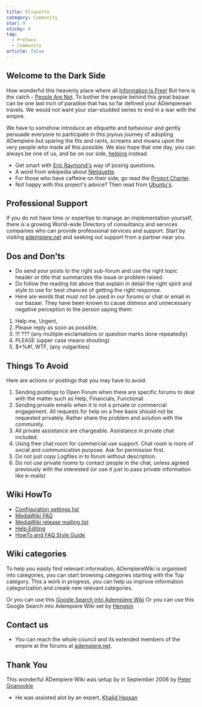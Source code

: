 ```yaml
---
title: Etiquette
category: Community
star: 9
sticky: 9
tag:
  - Preface
  - Community
article: false
---
```


## Welcome to the Dark Side

How wonderful this heavenly place where all [Information Is Free!](../joining-the-adempiere-community/information-is-free.md) But here is the catch - [People Are Not](../joining-the-adempiere-community/people-are-not.md). To bother the people behind this great bazaar can be one last inch of paradise that has so far defined your ADempierean travels. We would not want your star-studded series to end in a war with the empire.

We have to somehow introduce an etiquette and behaviour and gently persuade everyone to participate in this joyous journey of adopting ADempiere but sparing the fits and rants, screams and moans upon the very people who made all this possible. We also hope that one day, you can always be one of us, and be on our side, [helping](../joining-the-adempiere-community/contributors-are-priceless.md) instead.

- Get smart with [Eric Raymond's](http://catb.org/~esr/faqs/smart-questions.html) way of posing questions.
- A word from wikipedia about [Netiquette](https://en.wikipedia.org/wiki/Etiquette_in_technology#Netiquette).
- For those who have caffeine on their side, go read the [Project Charter](/community/project-charter/README.md).
- Not happy with this project's advice? Then read from [Ubuntu's](http://www.ubuntu.com/community/conduct).

## Professional Support

If you do not have time or expertise to manage an implementation yourself, there is a growing World-wide Directory of consultancy and services companies who can provide professional services and support. Start by visiting [adempiere.net](http://www.adempiere.net/en/web/guest/professional-services1) and seeking out support from a partner near you.

## Dos and Don'ts

- Do send your posts to the right sub-forum and use the right topic header or title that summarizes the issue or problem raised.
- Do follow the reading list above that explain in detail the right spirit and style to use for best chances of getting the right response.
- Here are words that must not be used in our forums or chat or email in our bazaar. They have been known to cause distress and unnecessary negative perception to the person saying them:

1. Help me, Urgent,
2. Please reply as soon as possible.
3. !!! ??? (any multiple exclamations or question marks done repeatedly)
4. PLEASE (upper case means shouting)
5. $*%#!, WTF, (any vulgarities)

## Things To Avoid

Here are actions or postings that you may have to avoid:

1. Sending postings to Open Forum when there are specific forums to deal with the matter such as Help, Financials, Functional.
2. Sending private emails when it is not a private or commercial engagement. All requests for help on a free basis should not be requested privately. Rather share the problem and solution with the community.
3. All private assistance are chargeable. Assistance in private chat included.
4. Using free chat room for commercial use support. Chat room is more of social and communication purpose. Ask for permission first.
5. Do not just copy Logfiles in to forum without description.
6. Do not use private rooms to contact people in the chat, unless agreed previously with the interested (or use it just to pass private information like e-mails)

## Wiki HowTo

- [Configuration settings list](https://www.mediawiki.org/wiki/Manual:Configuration_settings)
- [MediaWiki FAQ](https://www.mediawiki.org/wiki/Help:FAQ)
- [MediaWiki release mailing list](https://lists.wikimedia.org/postorius/lists/mediawiki-announce.lists.wikimedia.org/)
- [Help Editing](https://meta.wikimedia.org/wiki/Help:Editing)
- [HowTo and FAQ Style Guide](https://wiki.adempiere.net/HowTo_and_FAQ_Style_Guide)

## Wiki categories
To help you easily find relevant information, ADempiereWiki is organised into categories, you can start browsing categories starting with the Top category. This a work in progress, you can help us improve information categorization and create new relevant categories.

Or you can use this [Google Search into Adempiere Wiki](https://programmablesearchengine.google.com/about/) Or you can use this Google Search into Adempiere Wiki set by [Hengsin](https://wiki.adempiere.net/User:Hengsin)

## Contact us

- You can reach the whole council and its extended members of the empire at the forums at [adempiere.net](adempiere.net).

## Thank You

This wonderful ADempiere Wiki was setup by in September 2006 by [Peter Goanookie](https://wiki.adempiere.net/User:Goanookie)

- He was assisted alot by an expert, [Khalid Hassan](https://wiki.adempiere.net/User:Khalid_HASSANI)
